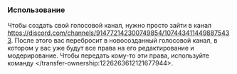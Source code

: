 ### Использование
Чтобы создать свой голосовой канал, нужно просто зайти в канал https://discord.com/channels/914772142300749854/1074434114498875433. После этого вас перебросит в новосозданный голосовой канал, в котором у вас уже будут все права на его редактирование и модерирование. Чтобы передать кому-то эти права, используйте команду </transfer-ownership:1226263612121677944>.